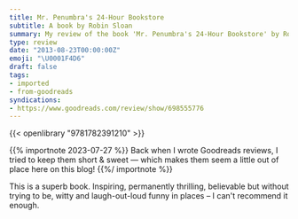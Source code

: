 ```yaml
---
title: Mr. Penumbra's 24-Hour Bookstore
subtitle: A book by Robin Sloan
summary: My review of the book 'Mr. Penumbra's 24-Hour Bookstore' by Robin Sloan
type: review
date: "2013-08-23T00:00:00Z"
emoji: "\U0001F4D6"
draft: false
tags:
- imported
- from-goodreads
syndications:
- https://www.goodreads.com/review/show/698555776
---
```


{{< openlibrary "9781782391210" >}}

{{% importnote 2023-07-27 %}}
Back when I wrote Goodreads reviews, I tried to keep them short & sweet — which makes them seem a little out of place here on this blog!
{{%/ importnote %}}

This is a superb book. Inspiring, permanently thrilling, believable but without trying to be, witty and laugh-out-loud funny in places – I can't recommend it enough.
